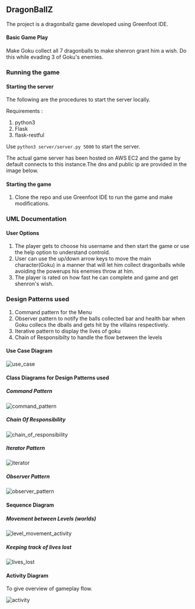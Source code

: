## DragonBallZ
The project is a dragonballz game developed using Greenfoot IDE.

#### Basic Game Play
Make Goku collect all 7 dragonballs to make shenron grant him a wish. Do this while evading 3 of Goku's enemies.

### Running the game

#### Starting the server

The following are the procedures to start the server locally.

Requirements : 
1. python3
2. Flask
3. flask-restful

Use `python3 server/server.py 5000` to start the server.

The actual game server has been hosted on AWS EC2 and the game by default connects to this instance.The dns and public ip are provided in the image below.



#### Starting the game
1. Clone the repo and use Greenfoot IDE to run the game and make modifications.


### UML Documentation

#### User Options
1. The player gets to choose his username and then start the game or use the help option to understand controld.
2. User can use the up/down arrow keys to move the main character(Goku) in a manner that will let him collect dragonballs while avoiding the powerups his enemies throw at him.
3. The player is rated on how fast he can complete and game and get shenron's wish.

### Design Patterns used  
1. Command pattern for the Menu
2. Observer pattern to notify the balls collected bar and health bar when Goku collecs the dballs and gets hit by the villains respectively.
3. Iterative pattern to display the lives of goku
4. Chain of Responsibilty to handle the flow between the levels

#### Use Case Diagram

![use_case](UML/UseCaseDiagram.png)


#### Class Diagrams for Design Patterns used

##### Command Pattern

![command_pattern](UML/CommandPatternCD.png)

##### Chain Of Responsibility

![chain_of_responsibility](UML/ChainOfResponsibility.png)

##### Iterator Pattern

![iterator](UML/LivesIteratorPatternCD.png)

##### Observer Pattern

![observer_pattern](UML/UMLObserver.png)

#### Sequence Diagram

##### Movement between Levels (worlds)

![level_movement_activity](UML/LevelChangeSequence.png)

##### Keeping track of lives lost

![lives_lost](UML/LivesLostSequenceDiagram.png)

#### Activity Diagram
To give overview of gameplay flow.

![activity](UML/LevelMovementActivity.png)
